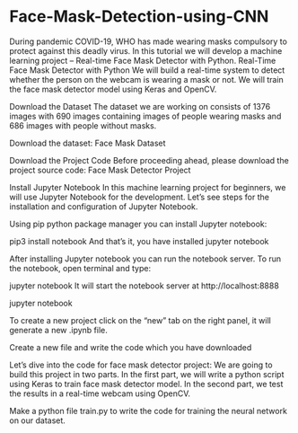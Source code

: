 # Face-Mask-Detection-using-CNN
During pandemic COVID-19, WHO has made wearing masks compulsory to protect against this deadly virus. In this tutorial we will develop a machine learning project – Real-time Face Mask Detector with Python.
Real-Time Face Mask Detector with Python
We will build a real-time system to detect whether the person on the webcam is wearing a mask or not. We will train the face mask detector model using Keras and OpenCV.

Download the Dataset
The dataset we are working on consists of 1376 images with 690 images containing images of people wearing masks and 686 images with people without masks.

Download the dataset: Face Mask Dataset

Download the Project Code
Before proceeding ahead, please download the project source code: Face Mask Detector Project

Install Jupyter Notebook
In this machine learning project for beginners, we will use Jupyter Notebook for the development. Let’s see steps for the installation and configuration of Jupyter Notebook.

Using pip python package manager you can install Jupyter notebook:

pip3 install notebook
And that’s it, you have installed jupyter notebook

After installing Jupyter notebook you can run the notebook server. To run the notebook, open terminal and type:

jupyter notebook
It will start the notebook server at http://localhost:8888

jupyter notebook

To create a new project click on the “new” tab on the right panel, it will generate a new .ipynb file.

Create a new file and write the code which you have downloaded

Let’s dive into the code for face mask detector project:
We are going to build this project in two parts. In the first part, we will write a python script using Keras to train face mask detector model. In the second part, we test the results in a real-time webcam using OpenCV.

Make a python file train.py to write the code for training the neural network on our dataset. 
